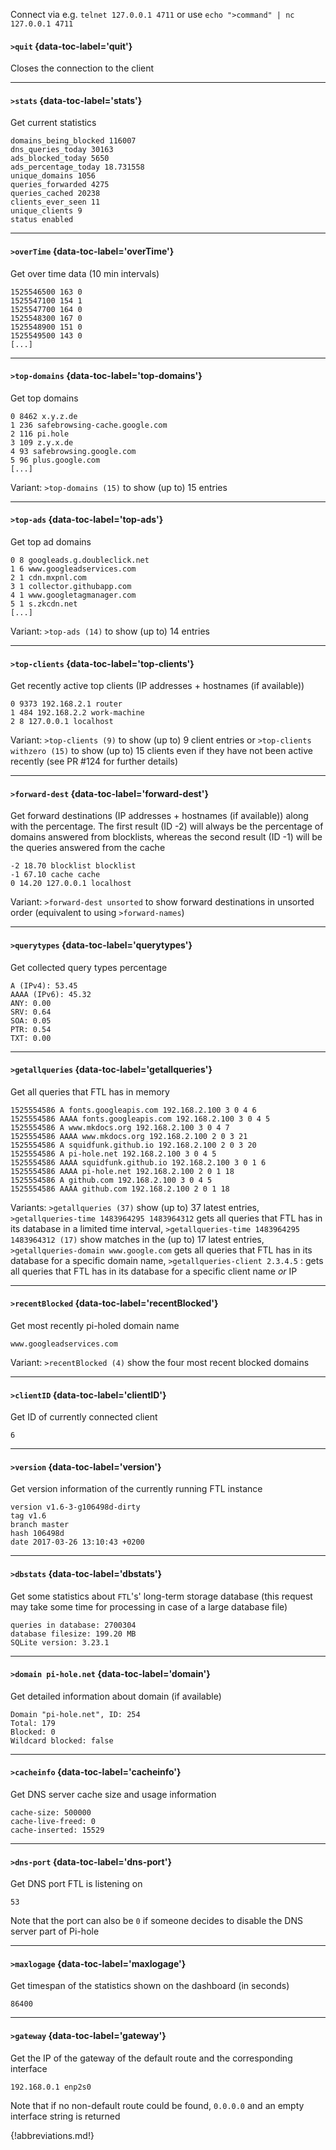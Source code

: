 Connect via e.g. `telnet 127.0.0.1 4711` or use `echo ">command" | nc 127.0.0.1 4711`

#### `>quit` {data-toc-label='quit'}

Closes the connection to the client

---

#### `>stats` {data-toc-label='stats'}

Get current statistics

```text
domains_being_blocked 116007
dns_queries_today 30163
ads_blocked_today 5650
ads_percentage_today 18.731558
unique_domains 1056
queries_forwarded 4275
queries_cached 20238
clients_ever_seen 11
unique_clients 9
status enabled
```

---

#### `>overTime` {data-toc-label='overTime'}

Get over time data (10 min intervals)

```text
1525546500 163 0
1525547100 154 1
1525547700 164 0
1525548300 167 0
1525548900 151 0
1525549500 143 0
[...]
```

---

#### `>top-domains` {data-toc-label='top-domains'}

Get top domains

```text
0 8462 x.y.z.de
1 236 safebrowsing-cache.google.com
2 116 pi.hole
3 109 z.y.x.de
4 93 safebrowsing.google.com
5 96 plus.google.com
[...]
```

Variant: `>top-domains (15)` to show (up to) 15 entries

---

#### `>top-ads` {data-toc-label='top-ads'}

Get top ad domains

```text
0 8 googleads.g.doubleclick.net
1 6 www.googleadservices.com
2 1 cdn.mxpnl.com
3 1 collector.githubapp.com
4 1 www.googletagmanager.com
5 1 s.zkcdn.net
[...]
```

Variant: `>top-ads (14)` to show (up to) 14 entries

---

#### `>top-clients` {data-toc-label='top-clients'}

Get recently active top clients (IP addresses + hostnames (if available))

```text
0 9373 192.168.2.1 router
1 484 192.168.2.2 work-machine
2 8 127.0.0.1 localhost
```

Variant: `>top-clients (9)` to show (up to) 9 client entries or `>top-clients withzero (15)` to show (up to) 15 clients even if they have not been active recently (see PR #124 for further details)

---

#### `>forward-dest` {data-toc-label='forward-dest'}

Get forward destinations (IP addresses + hostnames (if available)) along with the percentage. The first result (ID -2) will always be the percentage of domains answered from blocklists, whereas the second result (ID -1) will be the queries answered from the cache

```text
-2 18.70 blocklist blocklist
-1 67.10 cache cache
0 14.20 127.0.0.1 localhost
```

Variant: `>forward-dest unsorted` to show forward destinations in unsorted order (equivalent to using `>forward-names`)

---

#### `>querytypes` {data-toc-label='querytypes'}

Get collected query types percentage

```text
A (IPv4): 53.45
AAAA (IPv6): 45.32
ANY: 0.00
SRV: 0.64
SOA: 0.05
PTR: 0.54
TXT: 0.00
```

---

#### `>getallqueries` {data-toc-label='getallqueries'}

Get all queries that FTL has in memory

 ```text
1525554586 A fonts.googleapis.com 192.168.2.100 3 0 4 6
1525554586 AAAA fonts.googleapis.com 192.168.2.100 3 0 4 5
1525554586 A www.mkdocs.org 192.168.2.100 3 0 4 7
1525554586 AAAA www.mkdocs.org 192.168.2.100 2 0 3 21
1525554586 A squidfunk.github.io 192.168.2.100 2 0 3 20
1525554586 A pi-hole.net 192.168.2.100 3 0 4 5
1525554586 AAAA squidfunk.github.io 192.168.2.100 3 0 1 6
1525554586 AAAA pi-hole.net 192.168.2.100 2 0 1 18
1525554586 A github.com 192.168.2.100 3 0 4 5
1525554586 AAAA github.com 192.168.2.100 2 0 1 18
```

Variants: `>getallqueries (37)` show (up to) 37 latest entries, `>getallqueries-time 1483964295 1483964312` gets all queries that FTL has in its database in a limited time interval, `>getallqueries-time 1483964295 1483964312 (17)` show matches in the (up to) 17 latest entries, `>getallqueries-domain www.google.com` gets all queries that FTL has in its database for a specific domain name, `>getallqueries-client 2.3.4.5` : gets all queries that FTL has in its database for a specific client name *or* IP

---

#### `>recentBlocked` {data-toc-label='recentBlocked'}

Get most recently pi-holed domain name

```text
www.googleadservices.com
```

Variant: `>recentBlocked (4)` show the four most recent blocked domains

---

#### `>clientID` {data-toc-label='clientID'}

Get ID of currently connected client

```text
6
```

---

#### `>version` {data-toc-label='version'}

Get version information of the currently running FTL instance

```text
version v1.6-3-g106498d-dirty
tag v1.6
branch master
hash 106498d
date 2017-03-26 13:10:43 +0200
```

---

#### `>dbstats` {data-toc-label='dbstats'}

Get some statistics about `FTL`'s' long-term storage database (this request may take some time for processing in case of a large database file)

```text
queries in database: 2700304
database filesize: 199.20 MB
SQLite version: 3.23.1
```

---

#### `>domain pi-hole.net` {data-toc-label='domain'}

Get detailed information about domain (if available)

```text
Domain "pi-hole.net", ID: 254
Total: 179
Blocked: 0
Wildcard blocked: false
```

---

#### `>cacheinfo` {data-toc-label='cacheinfo'}

Get DNS server cache size and usage information

```text
cache-size: 500000
cache-live-freed: 0
cache-inserted: 15529
```

---

#### `>dns-port` {data-toc-label='dns-port'}

Get DNS port FTL is listening on

```text
53
```

Note that the port can also be `0` if someone decides to disable the DNS server part of Pi-hole

---

#### `>maxlogage` {data-toc-label='maxlogage'}

Get timespan of the statistics shown on the dashboard (in seconds)

```text
86400
```

---

#### `>gateway` {data-toc-label='gateway'}

Get the IP of the gateway of the default route and the corresponding interface

```text
192.168.0.1 enp2s0
```

Note that if no non-default route could be found, `0.0.0.0` and an empty interface string is returned

{!abbreviations.md!}
